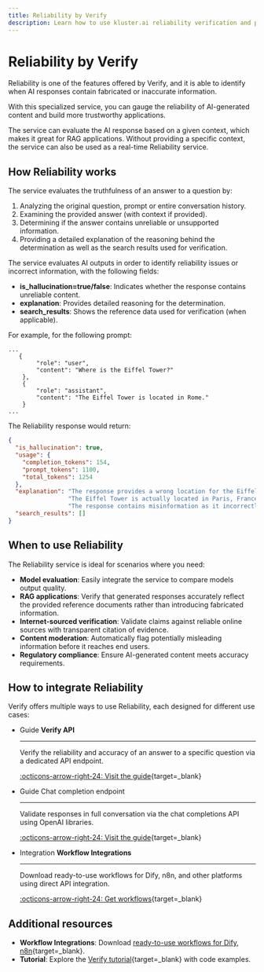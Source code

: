```yaml
---
title: Reliability by Verify
description: Learn how to use kluster.ai reliability verification and prevent unreliable content in your applications using kluster.ai's specialized Verify.
---
```


# Reliability by Verify

Reliability is one of the features offered by Verify, and it is able to identify when AI responses contain fabricated or inaccurate information.

With this specialized service, you can gauge the reliability of AI-generated content and build more trustworthy applications.

The service can evaluate the AI response based on a given context, which makes it great for RAG applications. Without providing a specific context, the service can also be used as a real-time Reliability service.

## How Reliability works

The service evaluates the truthfulness of an answer to a question by:

1. Analyzing the original question, prompt or entire conversation history.
2. Examining the provided answer (with context if provided).
3. Determining if the answer contains unreliable or unsupported information.
4. Providing a detailed explanation of the reasoning behind the determination as well as the search results used for verification.
    
The service evaluates AI outputs in order to identify reliability issues or incorrect information, with the following fields:

- **is_hallucination=true/false**: Indicates whether the response contains unreliable content.
- **explanation**: Provides detailed reasoning for the determination.
- **search_results**: Shows the reference data used for verification (when applicable).

For example, for the following prompt:

```
...
   {
        "role": "user",
        "content": "Where is the Eiffel Tower?"
    },
    {
        "role": "assistant",
        "content": "The Eiffel Tower is located in Rome."
    }
...
```

The Reliability response would return:

```json
{
  "is_hallucination": true,
  "usage": {
    "completion_tokens": 154,
    "prompt_tokens": 1100,
    "total_tokens": 1254
  },
  "explanation": "The response provides a wrong location for the Eiffel Tower.\n"
                 "The Eiffel Tower is actually located in Paris, France, not in Rome.\n"
                 "The response contains misinformation as it incorrectly states the tower's location.",
  "search_results": []
}
```

## When to use Reliability

The Reliability service is ideal for scenarios where you need:

- **Model evaluation**: Easily integrate the service to compare models output quality.
- **RAG applications**: Verify that generated responses accurately reflect the provided reference documents rather than introducing fabricated information.
- **Internet-sourced verification**: Validate claims against reliable online sources with transparent citation of evidence.
- **Content moderation**: Automatically flag potentially misleading information before it reaches end users.
- **Regulatory compliance**: Ensure AI-generated content meets accuracy requirements.

## How to integrate Reliability

Verify offers multiple ways to use Reliability, each designed for different use cases:

<div class="grid cards" markdown>

-   <span class="badge guide">Guide</span> __Verify API__

    ---

    Verify the reliability and accuracy of an answer to a specific question via a dedicated API endpoint.

    [:octicons-arrow-right-24: Visit the guide](/verify/reliability/verify-api/){target=\_blank}

-   <span class="badge guide">Guide</span> Chat completion endpoint

    ---

    Validate responses in full conversation via the chat completions API using OpenAI libraries.

    [:octicons-arrow-right-24: Visit the guide](/verify/reliability/chat-completion/){target=\_blank}

-   <span class="badge integration">Integration</span> __Workflow Integrations__

    ---

    Download ready-to-use workflows for Dify, n8n, and other platforms using direct API integration.

    [:octicons-arrow-right-24: Get workflows](/verify/reliability/workflow-integrations/){target=\_blank}

</div>

## Additional resources

- **Workflow Integrations**: Download [ready-to-use workflows for Dify, n8n](/verify/reliability/workflow-integrations/){target=\_blank}.
- **Tutorial**: Explore the [Verify tutorial](/tutorials/klusterai-api/reliability){target=\_blank} with code examples.

